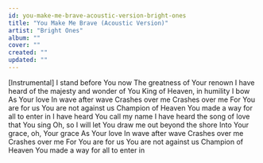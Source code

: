 ```yaml
---
id: you-make-me-brave-acoustic-version-bright-ones
title: "You Make Me Brave (Acoustic Version)"
artist: "Bright Ones"
album: ""
cover: ""
created: ""
updated: ""
---
```


[Instrumental]
I stand before You now
The greatness of Your renown
I have heard of the majesty and wonder of You
King of Heaven, in humility I bow
As Your love
In wave after wave
Crashes over me
Crashes over me
For You are for us
You are not against us
Champion of Heaven
You made a way for all to enter in
I have heard You call my name
I have heard the song of love that You sing
Oh, so I will let You draw me out beyond the shore
Into Your gracе, oh, Your grace
As Your love
In wave aftеr wave
Crashes over me
Crashes over me
For You are for us
You are not against us
Champion of Heaven
You made a way for all to enter in